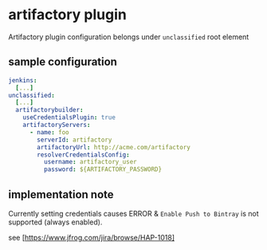 # artifactory plugin

Artifactory plugin configuration belongs under `unclassified` root element

## sample configuration

```yaml
jenkins: 
  [...]
unclassified:
  [...]
  artifactorybuilder:
    useCredentialsPlugin: true
    artifactoryServers:
      - name: foo
        serverId: artifactory
        artifactoryUrl: http://acme.com/artifactory
        resolverCredentialsConfig:
          username: artifactory_user
          password: ${ARTIFACTORY_PASSWORD}
```

## implementation note
Currently setting credentials causes ERROR & `Enable Push to Bintray` is not supported (always enabled).

see [https://www.jfrog.com/jira/browse/HAP-1018]
